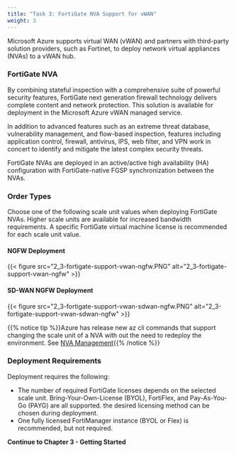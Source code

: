 ```yaml
---
title: "Task 3: FortiGate NVA Support for vWAN"
weight: 3
---
```


Microsoft Azure supports virtual WAN (vWAN) and partners with third-party solution providers, such as Fortinet, to deploy network virtual appliances (NVAs) to a vWAN hub.

### FortiGate NVA

By combining stateful inspection with a comprehensive suite of powerful security features, FortiGate next generation firewall technology delivers complete content and network protection. This solution is available for deployment in the Microsoft Azure vWAN managed service.

In addition to advanced features such as an extreme threat database, vulnerability management, and flow-based inspection, features including application control, firewall, antivirus, IPS, web filter, and VPN work in concert to identify and mitigate the latest complex security threats.

FortiGate NVAs are deployed in an active/active high availability (HA) configuration with FortiGate-native FGSP synchronization between the NVAs.

### Order Types

Choose one of the following scale unit values when deploying FortiGate NVAs.  Higher scale units are available for increased bandwidth requirements. A specific FortiGate virtual machine license is recommended for each scale unit value.

#### NGFW Deployment

{{< figure src="2_3-fortigate-support-vwan-ngfw.PNG" alt="2_3-fortigate-support-vwan-ngfw" >}}

#### SD-WAN NGFW Deployment

{{< figure src="2_3-fortigate-support-vwan-sdwan-ngfw.PNG" alt="2_3-fortigate-support-vwan-sdwan-ngfw" >}}

{{% notice tip %}}Azure has release new az cli commands that support changing the scale unit of a NVA with out the need to redeploy the environment. See [NVA Management](https://learn.microsoft.com/en-us/cli/azure/network/virtual-appliance?view=azure-cli-latest){{% /notice %}}

### Deployment Requirements

Deployment requires the following:

- The number of required FortiGate licenses depends on the selected scale unit. Bring-Your-Own-License (BYOL), FortiFlex, and Pay-As-You-Go (PAYG) are all supported. the desired licensing method can be chosen during deployment.
- One fully licensed FortiManager instance (BYOL or Flex) is recommended, but not required.

**Continue to Chapter 3 - Getting Started**
